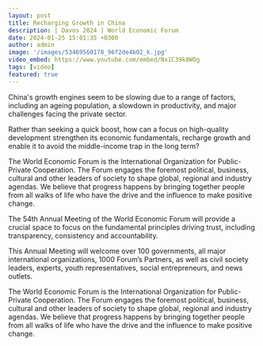 ```yaml
---
layout: post
title: Recharging Growth in China
description: | Davos 2024 | World Economic Forum
date: 2024-01-25 15:01:35 +0300
author: admin
image: '/images/53469560178_96f2de4b02_k.jpg'
video_embed: https://www.youtube.com/embed/Nx1C39k8WOg
tags: [video]
featured: true
---
```

China's growth engines seem to be slowing due to a range of factors, including an ageing population, a slowdown in productivity, and major challenges facing the private sector.

Rather than seeking a quick boost, how can a focus on high-quality development strengthen its economic fundamentals, recharge growth and enable it to avoid the middle-income trap in the long term?

The World Economic Forum is the International Organization for Public-Private Cooperation. The Forum engages the foremost political, business, cultural and other leaders of society to shape global, regional and industry agendas. We believe that progress happens by bringing together people from all walks of life who have the drive and the influence to make positive change.

The 54th Annual Meeting of the World Economic Forum will provide a crucial space to focus on the fundamental principles driving trust, including transparency, consistency and accountability.

This Annual Meeting will welcome over 100 governments, all major international organizations, 1000 Forum’s Partners, as well as civil society leaders, experts, youth representatives, social entrepreneurs, and news outlets.

The World Economic Forum is the International Organization for Public-Private Cooperation. The Forum engages the foremost political, business, cultural and other leaders of society to shape global, regional and industry agendas. We believe that progress happens by bringing together people from all walks of life who have the drive and the influence to make positive change.
